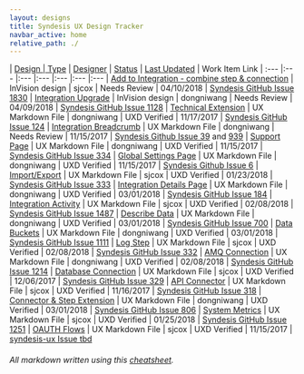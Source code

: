 ```yaml
---
layout: designs
title: Syndesis UX Design Tracker
navbar_active: home
relative_path: ./
---
```


| <a href="javascript:SortTable(0);" id="designTableTitle" class="sort">Design | <a href="javascript:SortTable(1);" id="designTableType" class="sort">Type</a> | <a href="javascript:SortTable(2);" id="designTableDesigner" class="sort">Designer</a> | <a href="javascript:SortTable(3);" id="designTableStatus" class="sort">Status<a/> | <a href="javascript:SortTable(4, 'D', 'mdy');" id="designTableUpdate" class="sort">Last Updated</a> | <span id="designTableWILinks">Work Item Link</span>
| :---                                              |:---                   |:---           |:---               |:---               |:---                                                                                                      |:---
|  <a href="https://redhat.invisionapp.com/share/EWGS7DL3D68" target="_blank">Add to Integration - combine step & connection</a>             | InVision design             | sjcox                    | Needs Review           | 04/10/2018        | [Syndesis GitHub Issue 1830](https://github.com/syndesisio/syndesis/issues/1830)
|  <a href="https://redhat.invisionapp.com/share/CQGR6XBVF2B#/screens" target="_blank">Integration Upgrade</a>             | InVision design             | dongniwang                    | Needs Review           | 04/09/2018        | [Syndesis GitHub Issue 1128](https://github.com/syndesisio/syndesis/issues/1128)
|  <a href="https://github.com/syndesisio/syndesis/blob/master/ux/designs/technical_extensions/tech_ext.md" target="_blank">Technical Extension</a>             | UX Markdown File             | dongniwang                    | UXD Verified           | 11/17/2017        | [Syndesis GitHub Issue 124](https://github.com/syndesisio/syndesis-project/issues/124)
| <a href="https://github.com/syndesisio/syndesis/blob/master/ux/designs/navigation/navigation_breadcrumb_integration.md" target="_blank">Integration Breadcrumb</a>                 | UX Markdown File             | dongniwang                    | Needs Review           | 11/15/2017        | [Syndesis Github Issue 39](https://github.com/syndesisio/syndesis-ux/issues/39) and [939](https://github.com/syndesisio/syndesis-ux/issues/939)
| <a href="https://github.com/syndesisio/syndesis/blob/master/ux/designs/support-page/support-page.md" target="_blank">Support Page</a>                 | UX Markdown File             | dongniwang                    | UXD Verified           | 11/15/2017        | [Syndesis GitHub Issue 334](https://github.com/syndesisio/syndesis/issues/334)
| <a href="https://github.com/syndesisio/syndesis/blob/master/ux/designs/global-settings-page/global_settings_page_overview.md" target="_blank">Global Settings Page</a>                 | UX Markdown File             | dongniwang                    | UXD Verified           | 11/15/2017        | [Syndesis Github Issue 6](https://github.com/syndesisio/syndesis-ux/issues/6)
| <a href="https://github.com/syndesisio/syndesis/blob/master/ux/designs/importexport/importexport.md" target="_blank">Import/Export</a>                 | UX Markdown File             | sjcox                    | UXD Verified           | 01/23/2018        | [Syndesis GitHub Issue 333](https://github.com/syndesisio/syndesis/issues/333)
| <a href="https://github.com/syndesisio/syndesis/blob/master/ux/designs/integration_details/integration_details_page.md" target="_blank">Integration Details Page</a>                 | UX Markdown File             | dongniwang                    | UXD Verified           | 03/01/2018        | [Syndesis GitHub Issue 184](https://github.com/syndesisio/syndesis/issues/184)
| <a href="https://github.com/syndesisio/syndesis/blob/master/ux/designs/integrationactivity/integrationactivity.md" target="_blank">Integration Activity</a>                 | UX Markdown File             | sjcox                    | UXD Verified           | 02/08/2018        | [Syndesis GitHub Issue 1487](https://github.com/syndesisio/syndesis/issues/1487)
| <a href="https://github.com/syndesisio/syndesis/blob/master/ux/designs/describe-data/describe-data.md" target="_blank">Describe Data</a>                 | UX Markdown File             | dongniwang                    | UXD Verified           | 03/01/2018        | [Syndesis GitHub Issue 700](https://github.com/syndesisio/syndesis/issues/700)
| <a href="https://github.com/syndesisio/syndesis/blob/master/ux/designs/data-buckets/data-buckets.md" target="_blank">Data Buckets</a>                 | UX Markdown File             | dongniwang                    | UXD Verified           | 03/01/2018        | [Syndesis GitHub Issue 1111](https://github.com/syndesisio/syndesis/issues/1111)
| <a href="https://github.com/syndesisio/syndesis/blob/master/ux/designs/logstep/logstep.md" target="_blank">Log Step</a>                 | UX Markdown File             | sjcox                    | UXD Verified           | 02/08/2018        | [Syndesis GitHub Issue 332](https://github.com/syndesisio/syndesis/issues/332)
| <a href="https://github.com/syndesisio/syndesis/blob/master/ux/designs/amq/amq.md" target="_blank">AMQ Connection</a>                 | UX Markdown File             | dongniwang                    | UXD Verified           | 02/08/2018        | [Syndesis GitHub Issue 1214](https://github.com/syndesisio/syndesis/issues/1214)
| <a href="https://github.com/syndesisio/syndesis/blob/master/ux/designs/databaseconnection/databaseconnection.md" target="_blank">Database Connection</a>                 | UX Markdown File             | sjcox                    | UXD Verified           | 12/06/2017        | [Syndesis GitHub Issue 329](https://github.com/syndesisio/syndesis/issues/329)
| <a href="https://github.com/syndesisio/syndesis/blob/master/ux/designs/apiconnector/apiconnector.md" target="_blank">API Connector</a>                 | UX Markdown File             | sjcox                    | UXD Verified           | 11/16/2017        | [Syndesis GitHub Issue 318](https://github.com/syndesisio/syndesis/issues/318)
| <a href="https://github.com/syndesisio/syndesis/blob/master/ux/designs/connector-step-extensions/connector-step-ext.md" target="_blank">Connector & Step Extension</a>                 | UX Markdown File             | dongniwang                    | UXD Verified           | 03/01/2018        | [Syndesis GitHub Issue 806](https://github.com/syndesisio/syndesis/issues/806)
| <a href="https://github.com/syndesisio/syndesis/blob/master/ux/designs/monitormetrics/monitormetrics.md" target="_blank">System Metrics</a>                 | UX Markdown File             | sjcox                    | UXD Verified           | 01/25/2018        | [Syndesis GitHub Issue 1251](https://github.com/syndesisio/syndesis/issues/1251)
| <a href="https://github.com/syndesisio/syndesis/blob/master/ux/designs/oauth/oauth.md" target="_blank">OAUTH Flows</a>                 | UX Markdown File             | sjcox                    | UXD Verified           | 11/15/2017        | [syndesis-ux Issue tbd](#)





###### All markdown written using this [cheatsheet](https://github.com/adam-p/markdown-here/wiki/Markdown-Cheatsheet).
